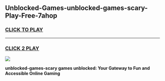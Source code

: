
## Unblocked-Games-unblocked-games-scary-Play-Free-7ahop
<h3>
<a href="https://premium76.site?title=unblocked-games-scary&ref=18A">CLICK TO PLAY</a></h3>
<hr>

<h3>
<a href="https://premium76.site?title=unblocked-games-scary&ref=18A">CLICK 2 PLAY</a>
  
</h3>

<a href="https://premium76.site?title=unblocked-games-scary&ref=18A"><img src="https://clearcache.store/games.png"></a>


**unblocked-games-scary games unblocked: Your Gateway to Fun and Accessible Online Gaming**
